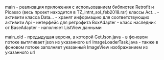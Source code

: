 
main - реализация приложения с использованием библиотек Retrofit и Picasso
  (весь проект находится в TZ_intnt_sol_feb2018.rar)
  классы Act... - активити
  класса Data... - хранят информацию для соответствующих активити
  Api - интерфейс для ретрофита
  BoxAdapter - класс наследник от BaseAdapter - наполняет ListView данными
  
main_old - предыдущая версия, в которой 
  GetJson.java - в фоновом потоке вытягивает json из указанного url
  ImageLoaderTask.java - также в фоновом потоке заполняет указанный ImageView изображением из указанного url

